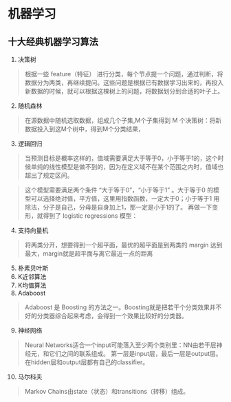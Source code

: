 # 机器学习

##  十大经典机器学习算法
[](https://blog.csdn.net/jrunw/article/details/79205322)

1. 决策树
 > 根据一些 feature（特征） 进行分类，每个节点提一个问题，通过判断，将数据分为两类，再继续提问。这些问题是根据已有数据学习出来的，再投入新数据的时候，就可以根据这棵树上的问题，将数据划分到合适的叶子上。

2. 随机森林
 > 在源数据中随机选取数据，组成几个子集,M个子集得到 M 个决策树：将新数据投入到这M个树中，得到M个分类结果，

3. 逻辑回归
 > 当预测目标是概率这样的，值域需要满足大于等于0，小于等于1的，这个时候单纯的线性模型是做不到的，因为在定义域不在某个范围之内时，值域也超出了规定区间。

 > 这个模型需要满足两个条件 “大于等于0”，“小于等于1” 。大于等于0 的模型可以选择绝对值，平方值，这里用指数函数，一定大于0；小于等于1 用除法，分子是自己，分母是自身加上1，那一定是小于1的了。
 再做一下变形，就得到了 logistic regressions 模型：

4. 支持向量机
 > 将两类分开，想要得到一个超平面，最优的超平面是到两类的 margin 达到最大，margin就是超平面与离它最近一点的距离

5. 朴素贝叶斯 
6. K近邻算法
7. K均值算法
8. Adaboost
 > Adaboost 是 Boosting 的方法之一。Boosting就是把若干个分类效果并不好的分类器综合起来考虑，会得到一个效果比较好的分类器。

9. 神经网络
 > Neural Networks适合一个input可能落入至少两个类别里：NN由若干层神经元，和它们之间的联系组成。 第一层是input层，最后一层是output层。在hidden层和output层都有自己的classifier。

10. 马尔科夫
 > Markov Chains由state（状态）和transitions（转移）组成。 